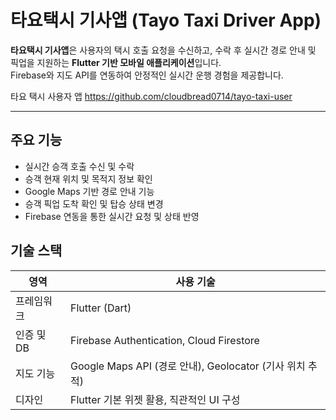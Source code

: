 # 타요택시 기사앱 (Tayo Taxi Driver App)

**타요택시 기사앱**은 사용자의 택시 호출 요청을 수신하고, 수락 후 실시간 경로 안내 및 픽업을 지원하는 **Flutter 기반 모바일 애플리케이션**입니다.  
Firebase와 지도 API를 연동하여 안정적인 실시간 운행 경험을 제공합니다.

타요 택시 사용자 앱 
https://github.com/cloudbread0714/tayo-taxi-user

---

## 주요 기능

- 실시간 승객 호출 수신 및 수락
- 승객 현재 위치 및 목적지 정보 확인
- Google Maps 기반 경로 안내 기능
- 승객 픽업 도착 확인 및 탑승 상태 변경
- Firebase 연동을 통한 실시간 요청 및 상태 반영

 ## 기술 스택

| 영역        | 사용 기술                                                |
|-------------|-----------------------------------------------------------|
| 프레임워크   | Flutter (Dart)                                           |
| 인증 및 DB  | Firebase Authentication, Cloud Firestore                 |
| 지도 기능   | Google Maps API (경로 안내), Geolocator (기사 위치 추적) |
| 디자인      | Flutter 기본 위젯 활용, 직관적인 UI 구성                 |

